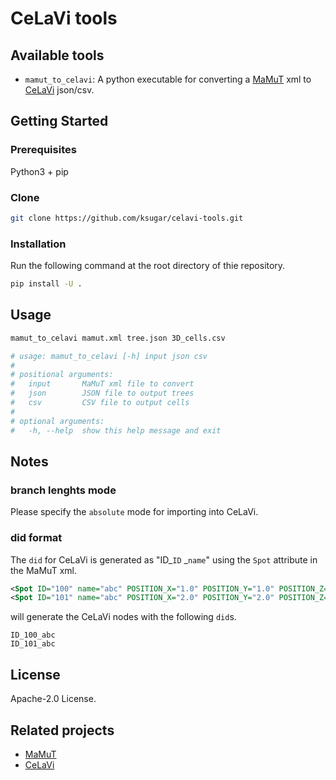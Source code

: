 # CeLaVi tools

## Available tools

* `mamut_to_celavi`: A python executable for converting a [MaMuT](https://github.com/fiji/MaMuT) xml to [CeLaVi](https://github.com/irepansalvador/CeLaVi) json/csv.

## Getting Started

### Prerequisites

Python3 + pip

### Clone

```bash
git clone https://github.com/ksugar/celavi-tools.git
```

### Installation

Run the following command at the root directory of thie repository.

```bash
pip install -U .
```

## Usage

```bash
mamut_to_celavi mamut.xml tree.json 3D_cells.csv

# usage: mamut_to_celavi [-h] input json csv
#
# positional arguments:
#   input       MaMuT xml file to convert
#   json        JSON file to output trees
#   csv         CSV file to output cells
#
# optional arguments:
#   -h, --help  show this help message and exit
```

## Notes

### branch lenghts mode

Please specify the `absolute` mode for importing into CeLaVi.

### did format

The `did` for CeLaVi is generated as "ID_`ID` _`name`" using the `Spot` attribute in the MaMuT xml.

```xml
<Spot ID="100" name="abc" POSITION_X="1.0" POSITION_Y="1.0" POSITION_Z="1.0" FRAME="0" POSITION_T="0.0" QUALITY="-1.0" VISIBILITY="1" RADIUS="1.0" />
<Spot ID="101" name="abc" POSITION_X="2.0" POSITION_Y="2.0" POSITION_Z="2.0" FRAME="1" POSITION_T="1.0" QUALITY="-1.0" VISIBILITY="1" RADIUS="1.0" />
```

will generate the CeLaVi nodes with the following `did`s.

```
ID_100_abc
ID_101_abc
```

## License

Apache-2.0 License.

## Related projects
* [MaMuT](https://github.com/fiji/MaMuT)
* [CeLaVi](https://github.com/irepansalvador/CeLaVi)